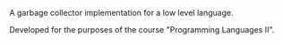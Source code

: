 A garbage collector implementation for a low level language.

Developed for the purposes of the course "Programming Languages II".
